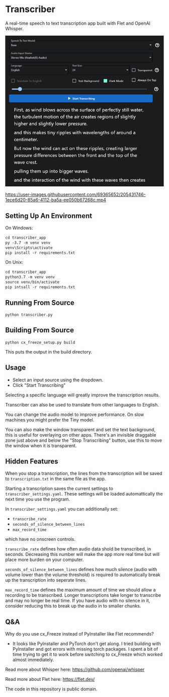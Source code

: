 # Transcriber

A real-time speech to text transcription app built with Flet and OpenAI Whisper.

![Screenshot](screenshot.png)

https://user-images.githubusercontent.com/69365652/205431746-1ece6d20-85a6-4112-ba5a-ee050b67268c.mp4

## Setting Up An Environment
On Windows:
```
cd transcriber_app
py -3.7 -m venv venv
venv\Scripts\activate
pip install -r requirements.txt
```
On Unix:
```
cd transcriber_app
python3.7 -m venv venv
source venv/bin/activate
pip intsall -r requirements.txt
```

## Running From Source
```
python transcriber.py
```

## Building From Source
```
python cx_freeze_setup.py build
```
This puts the output in the build directory.

## Usage
* Select an input source using the dropdown.
* Click "Start Transcribing"

Selecting a specific language will greatly improve the transcription results.

Transcriber can also be used to translate from other languages to English.

You can change the audio model to improve performance. On slow machines you might prefer the Tiny model.

You can also make the window transparent and set the text background, this is useful for overlaying on other apps. There's an invisible draggable zone just above and below the "Stop Transcribing" button, use this to move the window when it is transparent.

## Hidden Features
When you stop a transcription, the lines from the transcription will be saved to `transcription.txt` in the same file as the app.

Starting a transcription saves the current settings to `transcriber_settings.yaml`. These settings will be loaded automattically the next time you use the program.

In `transcriber_settings.yaml` you can additionally set:
* `transcribe_rate`
* `seconds_of_silence_between_lines`
* `max_record_time`

which have no onscreen controls.

`transcribe_rate` defines how often audio data shold be transcribed, in seconds. Decreasing this number will make the app more real time but will place more burden on your computer.

`seconds_of_silence_between_lines` defines how much silence (audio with volume lower than the volume threshold) is required to automatically break up the transcription into seperate lines.

`max_record_time` defines the maximum amount of time we should allow a recording to be transcribed. Longer transcriptions take longer to transcribe and may no longer be real time. If you have audio with no silence in it, consider reducing this to break up the audio in to smaller chunks.

## Q&A
Why do you use cx_Freeze instead of PyInstaller like Flet recommends?

* It looks like PyInstaller and PyTorch don't get along. I tried building with PyInstaller and got errors with missing torch packages. I spent a bit of time trying to get it to work before switching to cx_Freeze which worked almost immediately.

Read more about Whisper here: https://github.com/openai/whisper

Read more about Flet here: https://flet.dev/

The code in this repository is public domain.
